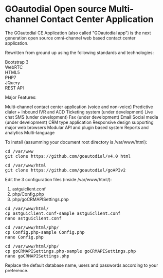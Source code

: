 <h1>GOautodial Open source Multi-channel Contact Center Application</h1>

The GOautodial CE Application (also called "GOautodial app") is the next generation open source omni-channel web based contact center application.

Rewritten from ground up using the following standards and technologies:

Bootstrap 3<br>
WebRTC<br>
HTML5<br>
PHP7<br>
JQuery<br>
REST API<br>

Major Features:

Multi-channel contact center application (voice and non-voice)
Predictive dialer + Inbound IVR and ACD
Ticketing system (under development)
Live chat
SMS (under development)
Fax (under development)
Email
Social media (under development)
CRM type application
Responsive design supporting major web browsers
Modular API and plugin based system
Reports and analytics
Multi-language

To install (assumming your document root directory is /var/www/html):

<pre>
cd /var/www
git clone https://github.com/goautodial/v4.0 html
</pre>

<pre>
cd /var/www/html
git clone https://github.com/goautodial/goAPIv2
</pre>

Edit the 3 configuration files (inside /var/www/html/):

1. astguiclient.conf 
2. php/Config.php
3. php/goCRMAPISettings.php

<pre>
cd /var/www/html/
cp astguiclient.conf-sample astguiclient.conf
nano astguiclient.conf
</pre>

<pre>
cd /var/www/html/php/
cp Config.php-sample Config.php
nano Config.php
</pre>

<pre>
cd /var/www/html/php/
cp goCRMAPISettings.php-sample goCRMAPISettings.php
nano goCRMAPISettings.php
</pre>

Replace the default database name, users and passwords according to your preference.


